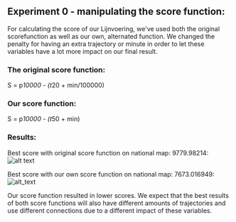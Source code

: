 ## Experiment 0 - manipulating the score function:
For calculating the score of our Lijnvoering, we've used both the original scorefunction as well as our own, alternated function. We changed the penalty for having an extra trajectory or minute in order to let these variables have a lot more impact on our final result. 

### The original score function:

S = p*10000 - (t*20 + min/100000)

### Our score function:

S = p*10000 - (t*50 + min)

### Results:
Best score with original score function on national map: 9779.98214:
![alt text]("https://github.com/sietzeberends/Gekke-Hackers-RailNL/blob/master/Experiments/Experiment0OriginalScoreFunctionVsOwnScoreFunction/HC-OriginalScore-500-1600-NAT.png")

Best score with our own score function on national map: 7673.016949:
![alt_text]("https://github.com/sietzeberends/Gekke-Hackers-RailNL/blob/master/Experiments/Experiment0OriginalScoreFunctionVsOwnScoreFunction/HC-500-1600%20-%20NAT.png")

Our score function resulted in lower scores. We expect that the best results of both score functions will also have different amounts of trajectories and use different connections due to a different impact of these variables.
